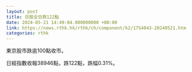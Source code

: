 ```yaml
---
layout: post
title: 日股全日跌122點
date: 2024-05-21 14:49:04.000000000 +08:00
link: https://news.rthk.hk/rthk/ch/component/k2/1754043-20240521.htm
categories: rthk
---
```


東京股市跌逾100點收市。

日經指數收報38946點，跌122點，跌幅0.31%。
